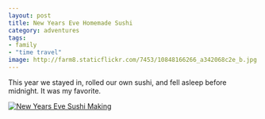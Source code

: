 ```yaml
---
layout: post
title: New Years Eve Homemade Sushi
category: adventures
tags:
- family
- "time travel"
image: http://farm8.staticflickr.com/7453/10848166266_a342068c2e_b.jpg
---
```


This year we stayed in, rolled our own sushi, and fell asleep before midnight. It was my favorite.

<a href="http://www.flickr.com/photos/katydecorah/10848166266/" title="New Years Eve Sushi Making by katydecorah, on Flickr"><img src="http://farm8.staticflickr.com/7453/10848166266_a342068c2e_b.jpg" class="pop-out" alt="New Years Eve Sushi Making"></a>